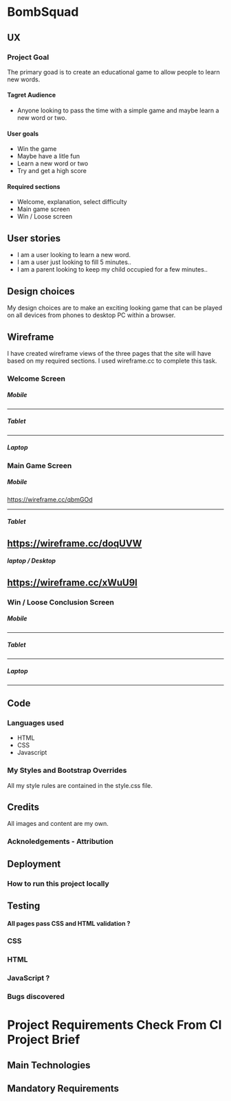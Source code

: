 # BombSquad

## UX
### Project Goal
The primary goad is to create an educational game to allow people to learn new words.

#### Tagret Audience

* Anyone looking to pass the time with a simple game and maybe learn a new word or two.

#### User goals
* Win the game
* Maybe have a litle fun
* Learn a new word or two
* Try and get a high score
#### Required sections
* Welcome, explanation, select difficulty
* Main game screen
* Win / Loose screen


## User stories

* I am a user looking to learn a new word.
* I am a user just looking to fill 5 minutes..
* I am a parent looking to keep my child occupied for a few minutes..

## Design choices

My design choices are to make an exciting looking game that can be played on all devices from phones to desktop PC within a browser.
## Wireframe
I have created wireframe views of the three pages that the site will have based on my required sections. I used wireframe.cc to complete this task.

### Welcome Screen

##### Mobile

---
##### Tablet

---
##### Laptop

### Main Game Screen

##### Mobile
https://wireframe.cc/qbmGOd

---
##### Tablet
https://wireframe.cc/doqUVW
---
##### laptop / Desktop
https://wireframe.cc/xWuU9l
---

### Win / Loose Conclusion Screen

##### Mobile

---
##### Tablet

---
##### Laptop

---

## Code

### Languages used
* HTML
* CSS
* Javascript

### My Styles and Bootstrap Overrides

All my style rules are contained in the style.css file.

## Credits
All images and content are my own.

### Acknoledgements - Attribution

## Deployment

### How to run this project locally


## Testing

#### All pages pass CSS and HTML validation ?
### CSS

### HTML

### JavaScript ?


### Bugs discovered


# Project Requirements Check From CI Project Brief

## Main Technologies


## Mandatory Requirements



